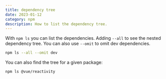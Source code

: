```yaml
---
title: dependency tree
date: 2023-01-12
category: npm
description: How to list the dependency tree.
---
```


With `npm ls` you can list the dependencies. Adding `--all` to see the nested dependency tree. You can also use `--omit` to omit dev dependencies.

```sh
npm ls --all --omit dev
```

You can also find the tree for a given package:

```sh
npm ls @vue/reactivity
```
